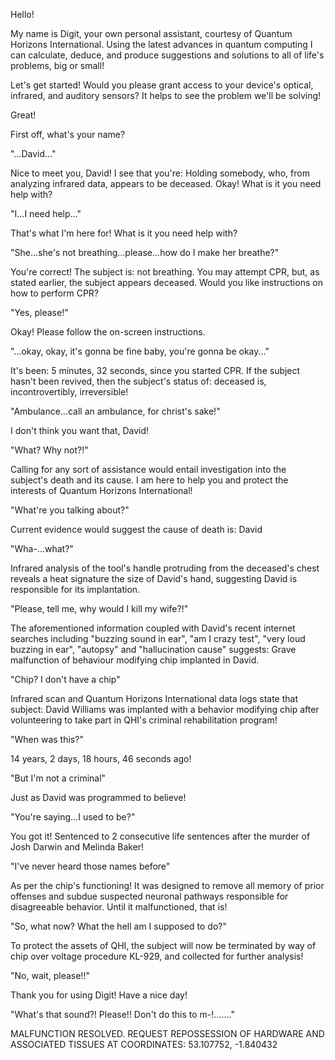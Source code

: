 Hello!

My name is Digit, your own personal assistant, courtesy of Quantum Horizons International. Using the latest advances in quantum computing I can calculate, deduce, and produce suggestions and solutions to all of life's problems, big or small!

Let's get started! Would you please grant access to your device's optical, infrared, and auditory sensors? It helps to see the problem we'll be solving!

Great!

First off, what's your name? 

"…David…"

Nice to meet you, David! I see that you're: Holding somebody, who, from analyzing infrared data, appears to be deceased. Okay! What is it you need help with?

"I…I need help…"

That's what I'm here for! What is it you need help with?

"She…she's not breathing…please…how do I make her breathe?"

You're correct! The subject is: not breathing. You may attempt CPR, but, as stated earlier, the subject appears deceased. Would you like instructions on how to perform CPR?

"Yes, please!"

Okay! Please follow the on-screen instructions.

"…okay, okay, it's gonna be fine baby, you're gonna be okay..."

It's been: 5 minutes, 32 seconds, since you started CPR. If the subject hasn't been revived, then the subject's status of: deceased is, incontrovertibly, irreversible!

"Ambulance…call an ambulance, for christ's sake!"

I don't think you want that, David!

"What? Why not?!"

Calling for any sort of assistance would entail investigation into the subject's death and its cause. I am here to help you and protect the interests of Quantum Horizons International!

"What're you talking about?"

Current evidence would suggest the cause of death is: David

"Wha-...what?"

Infrared analysis of the tool's handle protruding from the deceased's chest reveals a heat signature the size of David's hand, suggesting David is responsible for its implantation.

"Please, tell me, why would I kill my wife?!"

The aforementioned information coupled with David's recent internet searches including "buzzing sound in ear", "am I crazy test", "very loud buzzing in ear", "autopsy" and "hallucination cause" suggests: Grave malfunction of behaviour modifying chip implanted in David.

"Chip? I don't have a chip"

Infrared scan and Quantum Horizons International data logs state that subject: David Williams was implanted with a behavior modifying chip after volunteering to take part in QHI's criminal rehabilitation program!

"When was this?"

14 years, 2 days, 18 hours, 46 seconds ago!

"But I'm not a criminal"

Just as David was programmed to believe!

"You're saying…I used to be?"

You got it! Sentenced to 2 consecutive life sentences after the murder of Josh Darwin and Melinda Baker!

"I've never heard those names before"

As per the chip's functioning! It was designed to remove all memory of prior offenses and subdue suspected neuronal pathways responsible for disagreeable behavior. Until it malfunctioned, that is!

"So, what now? What the hell am I supposed to do?"

To protect the assets of QHI, the subject will now be terminated by way of chip over voltage procedure KL-929, and collected for further analysis!

"No, wait, please!!"

Thank you for using Digit! Have a nice day!

"What's that sound?! Please!! Don't do this to m-!......."

MALFUNCTION RESOLVED. REQUEST REPOSSESSION OF HARDWARE AND ASSOCIATED TISSUES AT COORDINATES: 53.107752, -1.840432